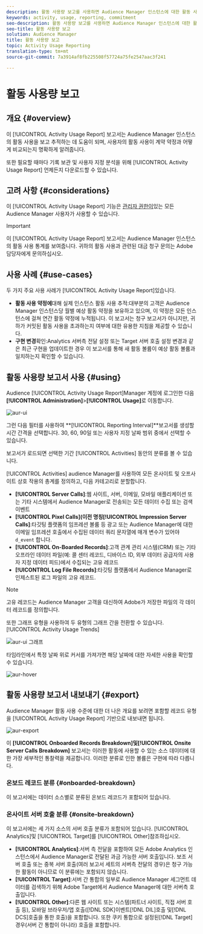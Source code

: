 ```yaml
---
description: 활동 사용량 보고를 사용하면 Audience Manager 인스턴스에 대한 활동 사용량을 보고 추적할 수 있으므로 실제 사용량을 계약 약정과 비교할 수 있습니다.
keywords: activity, usage, reporting, commitment
seo-description: 활동 사용량 보고를 사용하면 Audience Manager 인스턴스에 대한 활동 사용량을 보고 추적할 수 있으므로 실제 사용량을 계약 약정과 비교할 수 있습니다.
seo-title: 활동 사용량 보고
solution: Audience Manager
title: 활동 사용량 보고
topic: Activity Usage Reporting
translation-type: tm+mt
source-git-commit: 7a3914af8fb225508f57724a75fe2547aac3f241

---
```



# 활동 사용량 보고

## 개요 {#overview}

이 [!UICONTROL Activity Usage Report] 보고서는 Audience Manager 인스턴스의 활동 사용을 보고 추적하는 데 도움이 되며, 사용자의 활동 사용이 계약 약정과 어떻게 비교되는지 명확하게 알려줍니다.

또한 필요할 때마다 기록 보관 및 사용자 지정 분석을 위해 [!UICONTROL Activity Usage Report] 언제든지 다운로드할 수 있습니다.

## 고려 사항 {#considerations}

이 [!UICONTROL Activity Usage Report] 기능은 [관리자 권한이](edit-account-settings.md)있는 모든 Audience Manager 사용자가 사용할 수 있습니다.

> [!IMPORTANT]
>
> 이 [!UICONTROL Activity Usage Report] 보고서는 Audience Manager 인스턴스의 활동 사용 통계를 보여줍니다. 귀하의 활동 사용과 관련된 대금 청구 문의는 Adobe 담당자에게 문의하십시오.

## 사용 사례 {#use-cases}

두 가지 주요 사용 사례가 [!UICONTROL Activity Usage Report]있습니다.

* **활동 사용 약정에**&#x200B;대해 실제 인스턴스 활동 사용 추적:대부분의 고객은 Audience Manager 인스턴스당 월별 예상 활동 약정을 보유하고 있으며, 이 약정은 모든 인스턴스에 걸쳐 연간 활동 약정에 누적됩니다. 이 보고서는 청구 보고서가 아니지만, 귀하가 커밋된 활동 사용을 초과하는지 여부에 대한 유용한 지침을 제공할 수 있습니다.
* **구현 변경**&#x200B;확인:Analytics 서버측 전달 설정 또는 Target 서버 호출 설정 변경과 같은 최근 구현을 업데이트한 경우 이 보고서를 통해 새 활동 볼륨이 예상 활동 볼륨과 일치하는지 확인할 수 있습니다.

## 활동 사용량 보고서 사용 {#using}

Audience [!UICONTROL Activity Usage Report]Manager 계정에 로그인한 다음 **[!UICONTROL Administration]**>**[!UICONTROL Usage]**&#x200B;로 이동합니다.

![aur-ui](assets/aur-ui.png)

그런 다음 필터를 사용하여 **[!UICONTROL Reporting Interval]**보고서를 생성할 시간 간격을 선택합니다. 30, 60, 90일 또는 사용자 지정 날짜 범위 중에서 선택할 수 있습니다.

보고서가 로드되면 선택한 기간 [!UICONTROL Activities] 동안의 분류를 볼 수 있습니다.

[!UICONTROL Activities] audience Manager를 사용하여 모든 온사이트 및 오프사이트 상호 작용의 총계를 정의하고, 다음 카테고리로 분할합니다.

* **[!UICONTROL Server Calls]**:웹 사이트, 서버, 이메일, 모바일 애플리케이션 또는 기타 시스템에서 Audience Manager로 전송되는 모든 데이터 수집 또는 검색 이벤트
* **[!UICONTROL Pixel Calls](이전 명칭[!UICONTROL Impression Server Calls]**:타깃팅 플랫폼의 임프레션 볼륨 등 광고 또는 Audience Manager에 대한 이메일 임프레션 호출에서 수집된 데이터 쿼리 문자열에 매개 변수가 있어야 `d_event` 합니다.
* **[!UICONTROL On-Boarded Records]**:고객 관계 관리 시스템(CRM) 또는 기타 오프라인 데이터 파일(예: 콜 센터 레코드, 디바이스 ID, 외부 데이터 공급자의 사용자 지정 데이터 피드)에서 수집되는 고유 레코드
* **[!UICONTROL Log File Records]**:타깃팅 플랫폼에서 Audience Manager로 인제스트된 로그 파일의 고유 레코드.

> [!NOTE]
> 고유 레코드는 Audience Manager 고객을 대신하여 Adobe가 저장한 파일의 각 데이터 레코드를 정의합니다.

또한 그래프 유형을 사용하여 두 유형의 그래프 간을 전환할 수 있습니다. [!UICONTROL Activity Usage Trends]

![aur-ui 그래프](assets/aur-ui-graphs.png)

타임라인에서 특정 날짜 위로 커서를 가져가면 해당 날짜에 대한 자세한 사용을 확인할 수 있습니다.

![aur-hover](assets/aur-hover.png)

## 활동 사용량 보고서 내보내기 {#export}

Audience Manager 활동 사용 수준에 대한 더 나은 개요를 보려면 포함할 레코드 유형을 [!UICONTROL Activity Usage Report] 기반으로 내보내면 됩니다.

![aur-export](assets/aur-export.png)

이 **[!UICONTROL Onboarded Records Breakdown]**및**[!UICONTROL Onsite Server Calls Breakdown]** 보고서는 이러한 활동에 사용할 수 있는 소스 데이터에 대한 가장 세부적인 통찰력을 제공합니다. 이러한 분류로 인한 볼륨은 구현에 따라 다릅니다.

### 온보드 레코드 분류 {#onboarded-breakdown}

이 보고서에는 데이터 소스별로 분류된 온보드 레코드가 포함되어 있습니다.

### 온사이트 서버 호출 분류 {#onsite-breakdown}

이 보고서에는 세 가지 소스의 서버 호출 분류가 포함되어 있습니다. [!UICONTROL Analytics]및 [!UICONTROL Target]를 [!UICONTROL Other]참조하십시오.

* **[!UICONTROL Analytics]**:서버 측 전달을 포함하여 모든 Adobe Analytics 인스턴스에서 Audience Manager로 전달된 과금 가능한 서버 호출입니다. 보조 서버 호출 또는 중복 서버 호출(여러 보고서 세트의 서버측 전달의 경우)은 청구 가능한 활동이 아니므로 이 분류에는 포함되지 않습니다.
* **[!UICONTROL Target]**:서버 간 통합의 일부로 Audience Manager 세그먼트 데이터를 검색하기 위해 Adobe Target에서 Audience Manager에 대한 서버측 호출입니다.
* **[!UICONTROL Other]**:다른 웹 사이트 또는 시스템(파트너 사이트, 직접 서버 호출 등), 모바일 브라우저/앱 호출([!DNL SDK]이벤트[!DNL DIL]호출 및[!DNL DCS]호출을 통한 호출)을 포함합니다. 또한 쿠키 통합으로 설정된[!DNL Target]경우(서버 간 통합이 아니라) 호출을 포함합니다.

